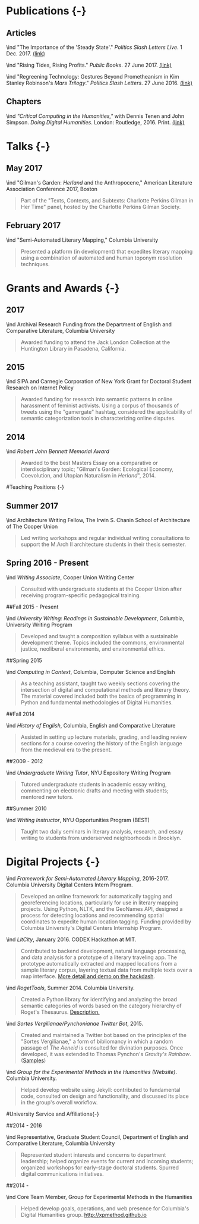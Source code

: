 # Publications {-}

## Articles 

\ind "The Importance of the 'Steady State'." *Politics Slash Letters Live*. 1 
Dec. 2017. [(link)](http://www.publicbooks.org/rising-tides-rising-profits/)

\ind "Rising Tides, Rising Profits." *Public Books*. 27 June 2017. [(link)](http://www.publicbooks.org/rising-tides-rising-profits/)


\ind "Regreening Technology: Gestures Beyond Prometheanism in Kim Stanley
Robinson's *Mars Trilogy*." *Politics Slash Letters*. 27 June 2016.
[(link)](http://politicsslashletters.org/2016/06/polefrone_robinson/)

## Chapters

\ind _"Critical Computing in the Humanities,"_ with Dennis Tenen and John
Simpson. *Doing Digital Humanities*. London: Routledge, 2016. Print. [(link)](https://www.routledge.com/Doing-Digital-Humanities-Practice-Training-Research/Crompton-Lane-Siemens/p/book/9781138899445)

# Talks {-}

## May 2017 

\ind "Gilman's Garden: *Herland* and the Anthropocene," American Literature Association Conference 2017, Boston

> Part of the "Texts, Contexts, and Subtexts: Charlotte Perkins Gilman in Her
Time" panel, hosted by the Charlotte Perkins Gilman Society.

## February 2017

\ind "Semi-Automated Literary Mapping," Columbia University

> Presented a platform (in development) that expedites literary mapping using
a combination of automated and human toponym resolution techniques.

# Grants and Awards {-}

## 2017

\ind Archival Research Funding from the Department of English and Comparative
Literature, Columbia University

> Awarded funding to attend the Jack London Collection at the Huntington
Library in Pasadena, California.

## 2015

\ind SIPA and Carnegie Corporation of New York Grant for Doctoral Student Research on Internet Policy

> Awarded funding for research into semantic patterns in online harassment of feminist activists. Using a corpus of thousands of tweets using the "gamergate" hashtag, considered the applicability of semantic categorization tools in characterizing online disputes.

## 2014

\ind _Robert John Bennett Memorial Award_ 

> Awarded to the best Masters Essay on a comparative or interdisciplinary topic; "Gilman's Garden: Ecological Economy, Coevolution, and Utopian Naturalism in *Herland*", 2014.

#Teaching Positions {-}

## Summer 2017

\ind Architecture Writing Fellow, The Irwin S. Chanin School of Architecture of The Cooper Union

> Led writing workshops and regular individual writing consultations to support the 
M.Arch II architecture students in their thesis semester. 

## Spring 2016 - Present

\ind _Writing Associate_, Cooper Union Writing Center

> Consulted with undergraduate students at the Cooper Union after receiving
program-specific pedagogical training.

##Fall 2015 - Present

\ind _University Writing: Readings in Sustainable Development_, Columbia,
University Writing Program

> Developed and taught a composition syllabus with a sustainable development
theme. Topics included the commons, environmental justice, neoliberal
environments, and environmental ethics.

##Spring 2015

\ind _Computing in Context_, Columbia, Computer Science and English

> As a teaching assistant, taught two weekly sections covering the intersection of digital and computational methods and literary theory. The material covered included both the basics of programming in Python and fundamental methodologies of Digital Humanities.

##Fall 2014

\ind _History of English_, Columbia, English and Comparative Literature

> Assisted in setting up lecture materials, grading, and leading review sections for a course covering the history of the English language from the medieval era to the present.

##2009 - 2012

\ind _Undergraduate Writing Tutor_, NYU Expository Writing Program

> Tutored undergraduate students in academic essay writing, commenting on
electronic drafts and meeting with students; mentored new tutors.

##Summer 2010

\ind _Writing Instructor_, NYU Opportunities Program (BEST)

> Taught two daily seminars in literary analysis, research, and essay writing to
students from underserved neighborhoods in Brooklyn.


# Digital Projects {-}

\ind _Framework for Semi-Automated Literary Mapping_, 2016-2017. Columbia University Digital Centers Intern Program.

> Developed  an online framework for automatically tagging and georeferencing locations, particularly for use in literary mapping projects. Using Python, NLTK, and the GeoNames API, designed a process for detecting locations and recommending spatial coordinates to expedite human location tagging. Funding provided by Columbia University's Digital Centers Internship Program.

\ind _LitCity_, January 2016. CODEX Hackathon at MIT.

> Contributed to backend development, natural language processing, and data
analysis for a prototype of a literary traveling app. The prototype
automatically extracted and mapped locations from a sample literary corpus,
layering textual data from multiple texts over a map interface. [More detail
and demo on the
hackdash](https://hackdash.org/projects/56912a1e62b2cc5d050af6d2).

\ind _RogetTools_, Summer 2014. Columbia University.

> Created a Python library for identifying and analyzing the broad semantic
categories of words based on the category hierarchy of Roget's Thesaurus.
[Description.](http://xpmethod.plaintext.in/theory-method/rogettools.html)

\ind _Sortes Vergilianae/Pynchonianae Twitter Bot_, 2015. 

> Created and maintained a Twitter bot based on the principles of the "Sortes
Vergilianae," a form of bibliomancy in which a random passage of *The Aeneid*
is consulted for divination purposes. Once developed, it was extended to Thomas
Pynchon's *Gravity's Rainbow*.
([Samples](https://twitter.com/search?q=%40polefrone%20%23sortesvergilianae&src=typd))

\ind _Group for the Experimental Methods in the Humanities (Website)_. Columbia
University.

> Helped develop website using Jekyll: contributed to fundamental code,
consulted on design and functionality, and discussed its place in the group's
overall workflow.


#University Service and Affiliations{-}

##2014 - 2016

\ind Representative, Graduate Student Council, Department of English and Comparative Literature, Columbia University

> Represented student interests and concerns to department leadership;
helped organize events for current and incoming students; organized workshops
for early-stage doctoral students. Spurred digital communications initiatives.

##2014 -

\ind Core Team Member, Group for Experimental Methods in the Humanities

> Helped develop goals, operations, and web presence for Columbia's Digital Humanities group. <http://xpmethod.github.io>

<!--

#Publishing and Editorial Experience {-}

##2012 - 2013

\ind _Digital Production Assistant_, Publishers Weekly

> Oversaw production of digital products and ad placement. Acted as liaison
between sales department and tech team; general support.

##2011 - 2012

\ind _Senior Editor_, Mercer Street (student journal)

> Edited yearly anthology of student essays from across academic
departments; selected and edited essays. Fact-checking and standardizing
citation format. 

##2009 - 2012

\ind _Editor-in-Chief_, West 10th (student journal)

> Oversaw digitization of journal at west10th.org; commissioned content from
board members; managed production of online archive.

#Book Selling Experience {-}

##2012 - 2013

\ind _Bookseller_, Greenlight Bookstore, Brooklyn

> Managed offsite sales kiosk at the Brooklyn Academy of Music. Manned sales
floor and register, providing customer recommendations and assistance;
maintained accurate inventory, organized displays and stacks.

#Other Work Experience {-}

##Summer 2009

\ind _Database Intern_, Broadridge-AccessData, Pittsburgh, PA

> Maintained and troubleshot SQL code for automated database updates.

-->
